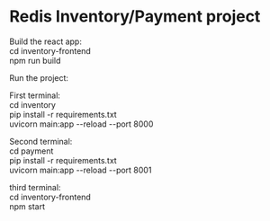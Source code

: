 # Redis Inventory/Payment project

Build the react app:</br>
cd inventory-frontend</br>
npm run build</br>

Run the project:</br>

First terminal:</br>
cd inventory</br>
pip install -r requirements.txt</br>
uvicorn main:app --reload --port 8000</br>

Second terminal:</br>
cd payment</br>
pip install -r requirements.txt</br>
uvicorn main:app --reload --port 8001</br>

third terminal:</br>
cd inventory-frontend</br>
npm start
